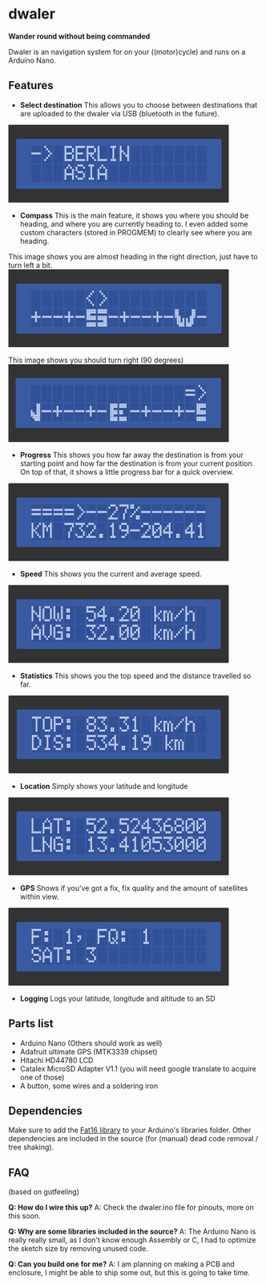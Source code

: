 # dwaler

**Wander round without being commanded**

Dwaler is an navigation system for on your ((motor)cycle) and runs on a Arduino Nano.

## Features

- **Select destination** This allows you to choose between destinations that are uploaded to the dwaler via USB (bluetooth in the future).

![Trip selector](https://github.com/vespakoen/dwaler/blob/master/screenshots/tripselector.png?raw=true)

- **Compass** This is the main feature, it shows you where you should be heading, and where you are currently heading to. I even added some custom characters (stored in PROGMEM) to clearly see where you are heading.

This image shows you are almost heading in the right direction, just have to turn left a bit.  
![Compass in range](https://github.com/vespakoen/dwaler/blob/master/screenshots/compass-in-range.png?raw=true)

This image shows you should turn right (90 degrees)  
![Compass out of range](https://github.com/vespakoen/dwaler/blob/master/screenshots/compass-out-of-range.png?raw=true)

- **Progress** This shows you how far away the destination is from your starting point and how far the destination is from your current position. On top of that, it shows a little progress bar for a quick overview.

![Progress](https://github.com/vespakoen/dwaler/blob/master/screenshots/progress.png?raw=true)

- **Speed** This shows you the current and average speed.

![Speed](https://github.com/vespakoen/dwaler/blob/master/screenshots/speed.png?raw=true)

- **Statistics** This shows you the top speed and the distance travelled so far.

![Stats](https://github.com/vespakoen/dwaler/blob/master/screenshots/stats.png?raw=true)

- **Location** Simply shows your latitude and longitude

![Position](https://github.com/vespakoen/dwaler/blob/master/screenshots/position.png?raw=true)

- **GPS** Shows if you've got a fix, fix quality and the amount of satellites within view.

![GPS](https://github.com/vespakoen/dwaler/blob/master/screenshots/gps.png?raw=true)

- **Logging** Logs your latitude, longitude and altitude to an SD

## Parts list

- Arduino Nano (Others should work as well)
- Adafruit ultimate GPS (MTK3339 chipset)
- Hitachi HD44780 LCD
- Catalex MicroSD Adapter V1.1 (you will need google translate to acquire one of those)
- A button, some wires and a soldering iron

## Dependencies

Make sure to add the [Fat16 library](https://github.com/greiman/Fat16) to your Arduino's libraries folder.
Other dependencies are included in the source (for (manual) dead code removal / tree shaking).

## FAQ

(based on gutfeeling)

**Q: How do I wire this up?**
A: Check the dwaler.ino file for pinouts, more on this soon.

**Q: Why are some libraries included in the source?**
A: The Arduino Nano is really really small, as I don't know enough Assembly or C, I had to optimize the sketch size by removing unused code.

**Q: Can you build one for me?**
A: I am planning on making a PCB and enclosure, I might be able to ship some out, but this is going to take time.